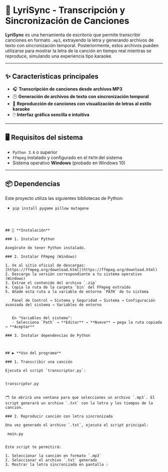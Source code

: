 
# 🎵 **LyriSync - Transcripción y Sincronización de Canciones**


**LyriSync** es una herramienta de escritorio que permite transcribir canciones en formato `.mp3`, extrayendo la letra y generando archivos de texto con sincronización temporal. Posteriormente, estos archivos pueden utilizarse para mostrar la letra de la canción en tiempo real mientras se reproduce, simulando una experiencia tipo karaoke.

---

## ✨ **Características principales**

- 🎧 **Transcripción de canciones desde archivos MP3**
- 🕒 **Generación de archivos de texto con sincronización temporal**
- 🎤 **Reproducción de canciones con visualización de letras al estilo karaoke**
- 🖱️ **Interfaz gráfica sencilla e intuitiva**

---

## 🖥️ **Requisitos del sistema**

- `Python 3.6` o superior  
- `FFmpeg` instalado y configurado en el `PATH` del sistema  
- Sistema operativo **Windows** (probado en Windows 10)

---

## 📦 **Dependencias**

Este proyecto utiliza las siguientes bibliotecas de Python:

- `pip install pygame pillow mutagene`
```



## 🔧 **Instalación**

### 1. Instalar Python

Asegúrate de tener Python instalado. 

### 2. Instalar FFmpeg (Windows)

1. Ve al sitio oficial de descargas: [https://ffmpeg.org/download.html](https://ffmpeg.org/download.html)  
2. Descarga la versión correspondiente a tu sistema operativo (Windows)  
3. Extrae el contenido del archivo `.zip`  
4. Copia la ruta de la carpeta `bin` del FFmpeg extraído  
5. Añade esta ruta a la variable de entorno `PATH` de tu sistema  

   Panel de Control → Sistema y Seguridad → Sistema → Configuración avanzada del sistema → Variables de entorno


   En "Variables del sistema":
   - Selecciona `Path` → **Editar** → **Nuevo** → pega la ruta copiada → **Aceptar**

### 3. Instalar dependencias de Python



## ▶️ **Uso del programa**

### 1. Transcribir una canción

Ejecuta el script `transcriptor.py`:


transcriptor.py


🗂️ Se abrirá una ventana para que selecciones un archivo `.mp3`. El script generará un archivo `.txt` con la letra y los tiempos de la canción.

### 2. Reproducir canción con letra sincronizada

Una vez generado el archivo `.txt`, ejecuta el script principal:

 main.py


Este script te permitirá:

1. Seleccionar la canción en formato `.mp3`  
2. Seleccionar el archivo `.txt` generado  
3. Mostrar la letra sincronizada en pantalla 🎶

